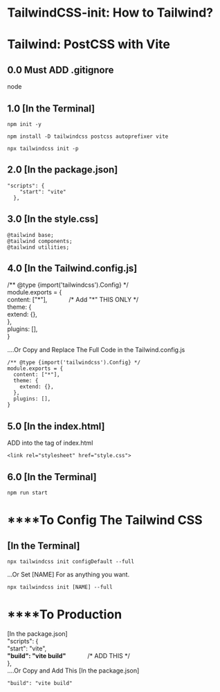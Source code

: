 # TailwindCSS-init: How to Tailwind?
# Tailwind: PostCSS with Vite
## 0.0 Must ADD .gitignore 
node
## 1.0 [In the Terminal]
~~~
npm init -y
~~~
~~~
npm install -D tailwindcss postcss autoprefixer vite
~~~
~~~
npx tailwindcss init -p
~~~

## 2.0 [In the package.json]
~~~
"scripts": {
    "start": "vite"
  },
~~~

## 3.0 [In the style.css]
~~~
@tailwind base;
@tailwind components;
@tailwind utilities;
~~~

## 4.0 [In the Tailwind.config.js]
/** @type {import('tailwindcss').Config} */  <br>
module.exports = { <br>
  content: ["\*"],   &emsp;&emsp;&emsp; /\* Add "\*" THIS ONLY */ <br>
  theme: {  <br>
    extend: {}, <br>
  }, <br>
  plugins: [], <br>
} <br>

....Or Copy and Replace The Full Code in the Tailwind.config.js
~~~
/** @type {import('tailwindcss').Config} */
module.exports = {
  content: ["*"],
  theme: {
    extend: {},
  },
  plugins: [],
}
~~~


## 5.0 [In the index.html]
ADD into the <head> tag of index.html
~~~
<link rel="stylesheet" href="style.css">
~~~


## 6.0 [In the Terminal] <br>
~~~
npm run start
~~~

# ****To Config The Tailwind CSS 
## [In the Terminal] 
~~~
npx tailwindcss init configDefault --full
~~~
...Or Set [NAME] For as anything you want.
~~~
npx tailwindcss init [NAME] --full
~~~

# ****To Production 
[In the package.json] <br>
"scripts": { <br>
    "start": "vite", <br>
    **"build": "vite build"** &emsp;&emsp;&emsp; /\* ADD THIS */ <br>
  }, <br>
....Or Copy and Add This [In the package.json]
~~~
"build": "vite build"
~~~

